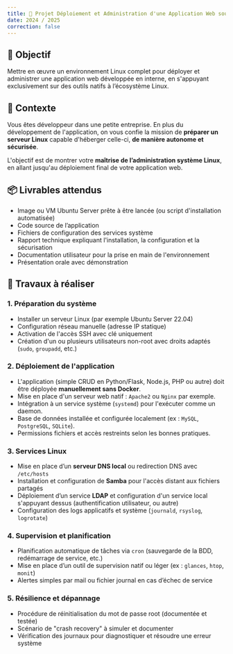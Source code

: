 ```yaml
---
title: 🧪 Projet Déploiement et Administration d'une Application Web sous Linux
date: 2024 / 2025
correction: false
---
```


## 🎯 Objectif

Mettre en œuvre un environnement Linux complet pour déployer et administrer une application web développée en interne, en s'appuyant exclusivement sur des outils natifs à l’écosystème Linux.

## 📝 Contexte

Vous êtes développeur dans une petite entreprise. En plus du développement de l'application, on vous confie la mission de **préparer un serveur Linux** capable d'héberger celle-ci, **de manière autonome et sécurisée**.

L'objectif est de montrer votre **maîtrise de l’administration système Linux**, en allant jusqu'au déploiement final de votre application web.

## 📦 Livrables attendus

* Image ou VM Ubuntu Server prête à être lancée (ou script d'installation automatisée)
* Code source de l’application
* Fichiers de configuration des services système
* Rapport technique expliquant l'installation, la configuration et la sécurisation
* Documentation utilisateur pour la prise en main de l'environnement
* Présentation orale avec démonstration

## 🔧 Travaux à réaliser

### 1. **Préparation du système**

* Installer un serveur Linux (par exemple Ubuntu Server 22.04)
* Configuration réseau manuelle (adresse IP statique)
* Activation de l'accès SSH avec clé uniquement
* Création d'un ou plusieurs utilisateurs non-root avec droits adaptés (`sudo`, `groupadd`, etc.)

### 2. **Déploiement de l'application**

* L'application (simple CRUD en Python/Flask, Node.js, PHP ou autre) doit être déployée **manuellement sans Docker**.
* Mise en place d'un serveur web natif : `Apache2` ou `Nginx` par exemple.
* Intégration à un service système (`systemd`) pour l'exécuter comme un daemon.
* Base de données installée et configurée localement (ex : `MySQL`, `PostgreSQL`, `SQLite`).
* Permissions fichiers et accès restreints selon les bonnes pratiques.

### 3. **Services Linux**

* Mise en place d’un **serveur DNS local** ou redirection DNS avec `/etc/hosts`
* Installation et configuration de **Samba** pour l'accès distant aux fichiers partagés
* Déploiement d’un service **LDAP** et configuration d'un service local s'appuyant dessus (authentification utilisateur, ou autre)
* Configuration des logs applicatifs et système (`journald`, `rsyslog`, `logrotate`)

### 4. **Supervision et planification**

* Planification automatique de tâches via `cron` (sauvegarde de la BDD, redémarrage de service, etc.)
* Mise en place d’un outil de supervision natif ou léger (ex : `glances`, `htop`, `monit`)
* Alertes simples par mail ou fichier journal en cas d’échec de service

### 5. **Résilience et dépannage**

* Procédure de réinitialisation du mot de passe root (documentée et testée)
* Scénario de "crash recovery" à simuler et documenter
* Vérification des journaux pour diagnostiquer et résoudre une erreur système

